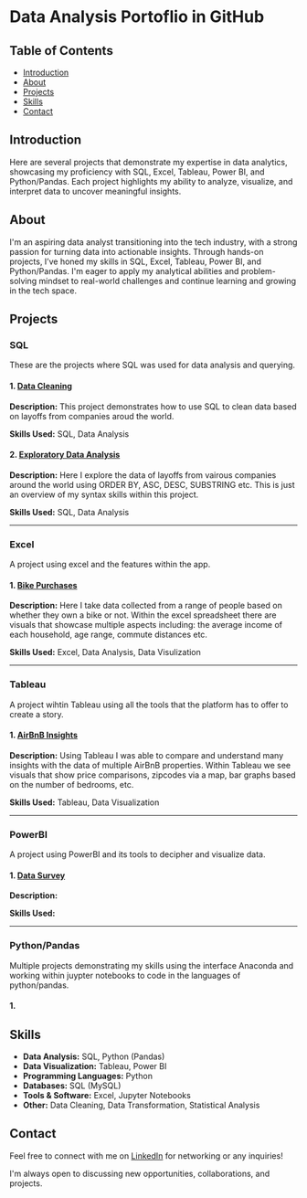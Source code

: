 # Data Analysis Portoflio in GitHub

## Table of Contents

- [Introduction](#introduction)
- [About](#about)
- [Projects](#projects)
- [Skills](#skills)
- [Contact](#contact)

## Introduction

Here are several projects that demonstrate my expertise in data analytics, showcasing my proficiency with SQL, Excel, Tableau, Power BI, and Python/Pandas. Each project highlights my ability to analyze, visualize, and interpret data to uncover meaningful insights.

## About 

I'm an aspiring data analyst transitioning into the tech industry, with a strong passion for turning data into actionable insights. Through hands-on projects, I’ve honed my skills in SQL, Excel, Tableau, Power BI, and Python/Pandas. I'm eager to apply my analytical abilities and problem-solving mindset to real-world challenges and continue learning and growing in the tech space.

## Projects 

### SQL 
These are the projects where SQL was used for data analysis and querying.


#### 1. [Data Cleaning](https://github.com/taylerchambers/Data-Analyst-Portfolio-Projects/blob/a43d6d9e2b1155c9d25798ce6fe0dfb9789fd2bb/Data%20Cleaning%20Project%20(1).sql)
**Description:**
This project demonstrates how to use SQL to clean data based on layoffs from companies aroud the world.

**Skills Used:** SQL, Data Analysis

#### 2. [Exploratory Data Analysis](https://github.com/taylerchambers/Data-Analyst-Portfolio-Projects/blob/0369bb70608b99e519e46c2373a96345c02ced71/Exploratory%20Data%20Analysis.sql)
**Description:**
Here I explore the data of layoffs from vairous companies around the world using ORDER BY, ASC, DESC, SUBSTRING etc. This is just an overview of my syntax skills within this project.

**Skills Used:** SQL, Data Analysis

---

### Excel 
A project using excel and the features within the app. 


#### 1. [Bike Purchases](https://github.com/taylerchambers/Data-Analyst-Portfolio-Projects/blob/8a081061102a0d91fad2e651040caa15f2c6702f/Excel%20Project%20(Bike%20Purchases).xlsx)
**Description:** 
Here I take data collected from a range of people based on whether they own a bike or not. Within the excel spreadsheet there are visuals that showcase multiple aspects including: the average income of each household, age range, commute distances etc. 

**Skills Used:** Excel, Data Analysis, Data Visulization 

---

### Tableau
A project wihtin Tableau using all the tools that the platform has to offer to create a story.


#### 1. [AirBnB Insights](https://github.com/taylerchambers/Data-Analyst-Portfolio-Projects/blob/86358f33e8b43c7eef4c11ec5cb83d65a54b06b8/AirBnB%20Full%20Project.twb)
**Description:** 
Using Tableau I was able to compare and understand many insights with the data of multiple AirBnB properties. Within Tableau we see visuals that show price comparisons, zipcodes via a map, bar graphs based on the number of bedrooms, etc. 

**Skills Used:** Tableau, Data Visualization

--- 

### PowerBI
A project using PowerBI and its tools to decipher and visualize data. 


#### 1. [Data Survey]()
**Description:** 


**Skills Used:**

---

### Python/Pandas
Multiple projects demonstrating my skills using the interface Anaconda and working within juypter notebooks to code in the languages of python/pandas. 


#### 1. 
## Skills

- **Data Analysis:** SQL, Python (Pandas)
- **Data Visualization:** Tableau, Power BI
- **Programming Languages:** Python
- **Databases:** SQL (MySQL)
- **Tools & Software:** Excel, Jupyter Notebooks
- **Other:** Data Cleaning, Data Transformation, Statistical Analysis

## Contact 

Feel free to connect with me on [LinkedIn](https://www.linkedin.com/in/taylerchambers/) for networking or any inquiries!

I'm always open to discussing new opportunities, collaborations, and projects.
